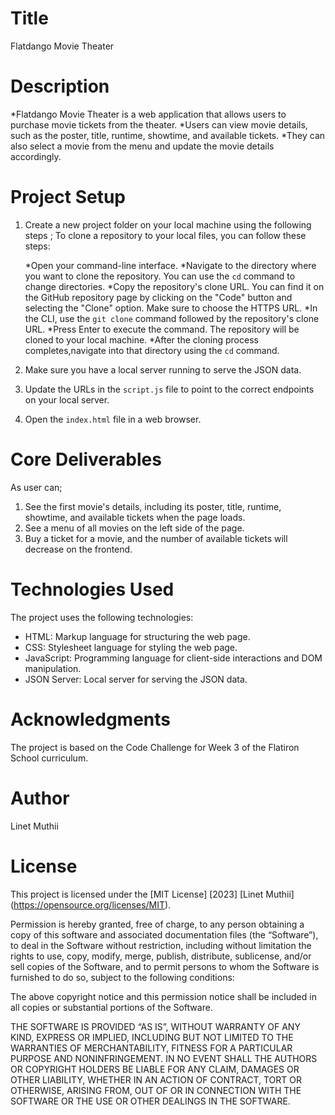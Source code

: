 # Title
Flatdango Movie Theater

# Description
 *Flatdango Movie Theater is a web application that allows users to purchase movie tickets from the theater.
 *Users can view movie details, such as the poster, title, runtime, showtime, and available tickets.  *They can also select a movie from the menu and update the movie details accordingly.

# Project Setup

1. Create a new project folder on your local machine using the following steps ;
    To clone a repository to your local files, you can follow these steps:

    *Open your command-line interface.
    *Navigate to the directory where you want to clone the repository. You can use the `cd` command to change directories.
    *Copy the repository's clone URL. You can find it on the GitHub repository page by clicking on the "Code" button and selecting the "Clone" option. Make sure to choose the HTTPS URL.
    *In the CLI, use the `git clone` command followed by the repository's clone URL.
    *Press Enter to execute the command. The repository will be cloned to your local machine.
    *After the cloning process completes,navigate into that directory using the `cd` command.

2. Make sure you have a local server running to serve the JSON data. 
3. Update the URLs in the `script.js` file to point to the correct endpoints on your local server.
4. Open the `index.html` file in a web browser.

# Core Deliverables

As user can;

1. See the first movie's details, including its poster, title, runtime, showtime, and available tickets when the page loads.
2. See a menu of all movies on the left side of the page.
3. Buy a ticket for a movie, and the number of available tickets will decrease on the frontend.

# Technologies Used

The project uses the following technologies:

- HTML: Markup language for structuring the web page.
- CSS: Stylesheet language for styling the web page.
- JavaScript: Programming language for client-side interactions and DOM manipulation.
- JSON Server: Local server for serving the JSON data.

# Acknowledgments

The project is based on the Code Challenge for Week 3 of the Flatiron School curriculum.

# Author
Linet Muthii

# License

This project is licensed under the [MIT License] [2023] [Linet Muthii]
(https://opensource.org/licenses/MIT).

Permission is hereby granted, free of charge, to any person obtaining a copy of this software and associated documentation files (the “Software”), to deal in the Software without restriction, including without limitation the rights to use, copy, modify, merge, publish, distribute, sublicense, and/or sell copies of the Software, and to permit persons to whom the Software is furnished to do so, subject to the following conditions:

The above copyright notice and this permission notice shall be included in all copies or substantial portions of the Software.

THE SOFTWARE IS PROVIDED “AS IS”, WITHOUT WARRANTY OF ANY KIND, EXPRESS OR IMPLIED, INCLUDING BUT NOT LIMITED TO THE WARRANTIES OF MERCHANTABILITY, FITNESS FOR A PARTICULAR PURPOSE AND NONINFRINGEMENT. IN NO EVENT SHALL THE AUTHORS OR COPYRIGHT HOLDERS BE LIABLE FOR ANY CLAIM, DAMAGES OR OTHER LIABILITY, WHETHER IN AN ACTION OF CONTRACT, TORT OR OTHERWISE, ARISING FROM, OUT OF OR IN CONNECTION WITH THE SOFTWARE OR THE USE OR OTHER DEALINGS IN THE SOFTWARE.